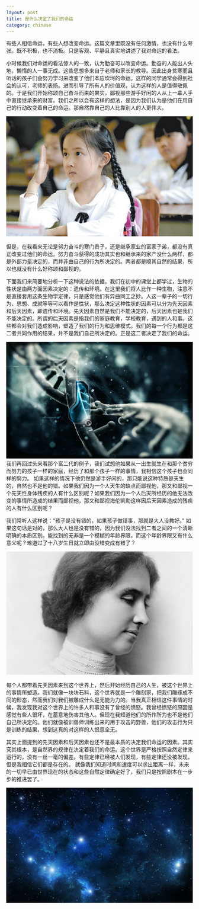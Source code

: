 ```yaml
---
layout: post
title: 是什么决定了我们的命运
category: chinese
---
```

有些人相信命运，有些人想改变命运。这篇文章里既没有任何激情，也没有什么夸张。既不积极，也不消极。只是客观、平静且真实地讲述了我对命运的看法。

小时候我们对命运的看法惊人的一致，认为勤奋可以改变命运。勤奋的人能出人头地，懒惰的人一事无成。这些思想多来自于老师和家长的教导。因此出身贫寒而且听话的孩子们会努力学习来改变了他们本应坎坷的命运。这样的同学通常会得到社会的认可，老师的表扬。进而引导了所有人的价值观，认为这样的人是值得敬佩的。于是我们开始称颂自己奋斗而来的果实，鄙视那些游手好闲的人从上一辈人手中直接继承来的财富。我们之所以会有这样的想法，是因为我们认为是他们在用自己的行动改变着自己的命运。那自然靠自己的人比靠别人的人更伟大。

<div class="row">
<div class="col-lg-12">
      <div class="thumbnail">
          <img src="/img/fate1.jpg">
      </div>
</div>
</div>

但是，在我看来无论是努力奋斗的寒门贵子，还是继承家业的富家子弟，都没有真正改变过他们的命运。努力奋斗获得的成功其实也和继承来的家产没什么两样，都是外部力量决定的，而并非由自己的行为所决定的。两者都是顺其自然的结果，所以也就没有什么好称颂和鄙视的。

下面我们来简要地分析一下这种说法的依据。我们在初中的课堂上都学过，生物的性状是由两方面因素决定的：遗传和环境。在这里我们将人比作一种生物，注意不是直接套用这条生物学定律，只是感觉他们有异曲同工之妙。人这一辈子的一切行为、思想、成就等等可以看作是性状，那么决定这种性状的因素可以分为先天因素和后天因素，即遗传和环境。先天因素自然是我们不能决定的，后天因素也是我们不能决定的。所谓的后天因素是指我们的家庭教育，学校教育，遇到的人和事。这些都会对我们造成影响，塑造了我们的行为和思维模式。我们的每一个行为都是这二者共同作用的结果，并不是我们自己所决定的。正是这二者决定了我们的命运。

<div class="row">
<div class="col-lg-12">
      <div class="thumbnail">
          <img src="/img/fate2.jpg">
      </div>
</div>
</div>
我们再回过头来看那个富二代的例子，我们试想他如果从一出生就生在和那个贫穷而努力的孩子一样的家庭，经历了和那个孩子一样的事情，我相信这个孩子也会同样的努力。 如果这样的情况下他仍然是游手好闲的，那只能说这种特质是天生的，自然也不是他的错。如果我们因为一个人天生的缺点而鄙视他，那又和鄙视一个先天性身体残疾的人有什么区别呢？如果我们因为一个人后天所经历的他无法改变的事情所造成的结果而鄙视他，那又和鄙视海伦凯勒这样因后天因素造成的残疾的人有什么区别呢？

我们常听人这样说：“孩子是没有错的，如果孩子做错事，那就是大人没教好。” 如果这句话是对的，那么大人也是没有错的，因为我们没法找到二者之间的一个清晰明确的本质区别。能找到的无非是一个模糊的年龄界限，而这个年龄界限又有什么意义呢？难道过了十八岁生日就立即由没错变成有错了？

<div class="row">
<div class="col-lg-12">
      <div class="thumbnail">
          <img src="/img/fate3.jpg">
      </div>
</div>
</div>

每个人都带着先天因素来到这个世界上，然后开始经历自己的人生，被这个世界上的事情所塑造。我们就像一块块石料，这个世界就是一个雕刻家，把我们雕琢成不同的形态，然而我们对我们被雕成什么是无能为力的。当我真正相信这件事情的时候，我发现我对这个世界上的许多人和事没有了曾经的愤怒。我曾经愤怒的原因是感觉有些人很坏，在蓄意地伤害其他人。但现在我知道他们的所作所为也不是他们自己所决定的。他们就像被训兽师训练出来的用于攻击的野兽，他们的攻击行为只是训练的结果，想到这真的对这样的人恨意全无。

其实上面提到的先天因素和后天因素也还不是最本质的决定我们命运的因素。其实究其根本，是自然界的规律在决定着我们的命运。这个世界是严格按照自然定律来运行的，没有一丝一毫的偏差。有些定律已经被人们发现，有些定律还没被发现，但是我相信它们都是存在的。 就像我们知道时间和速度可以求出距离一样，未来的一切早已由世界现在的状态和这些自然定律确定好了，我们只是按照剧本在一步步的推进罢了。

<div class="row">
<div class="col-lg-12">
      <div class="thumbnail">
          <img src="/img/fate4.jpg">
      </div>
</div>
</div>

